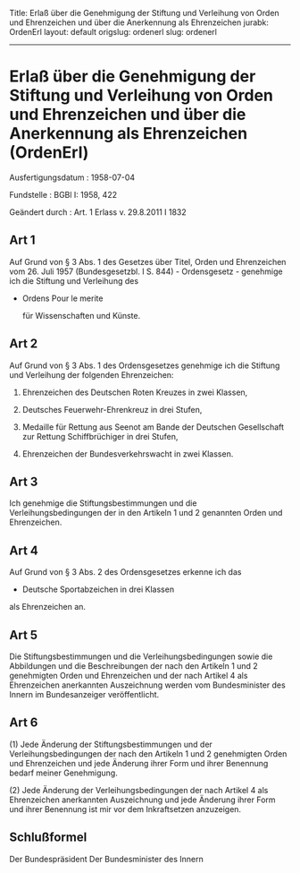 Title: Erlaß über die Genehmigung der Stiftung und Verleihung von Orden und Ehrenzeichen
  und über die Anerkennung als Ehrenzeichen
jurabk: OrdenErl
layout: default
origslug: ordenerl
slug: ordenerl

---

# Erlaß über die Genehmigung der Stiftung und Verleihung von Orden und Ehrenzeichen und über die Anerkennung als Ehrenzeichen (OrdenErl)

Ausfertigungsdatum
:   1958-07-04

Fundstelle
:   BGBl I: 1958, 422

Geändert durch
:   Art. 1 Erlass v. 29.8.2011 I 1832



## Art 1

Auf Grund von § 3 Abs. 1 des Gesetzes über Titel, Orden und
Ehrenzeichen vom 26. Juli 1957 (Bundesgesetzbl. I S. 844) -
Ordensgesetz - genehmige ich die Stiftung und Verleihung des

*   Ordens Pour le
    merite

    für Wissenschaften und Künste.





## Art 2

Auf Grund von § 3 Abs. 1 des Ordensgesetzes genehmige ich die Stiftung
und Verleihung der folgenden Ehrenzeichen:

1.  Ehrenzeichen des Deutschen Roten Kreuzes in zwei Klassen,


2.  Deutsches Feuerwehr-Ehrenkreuz in drei Stufen,


3.  Medaille für Rettung aus Seenot am Bande der Deutschen Gesellschaft
    zur Rettung Schiffbrüchiger in drei Stufen,


4.  Ehrenzeichen der Bundesverkehrswacht in zwei Klassen.





## Art 3

Ich genehmige die Stiftungsbestimmungen und die Verleihungsbedingungen
der in den Artikeln 1 und 2 genannten Orden und Ehrenzeichen.


## Art 4

Auf Grund von § 3 Abs. 2 des Ordensgesetzes erkenne ich das

*   Deutsche Sportabzeichen in drei Klassen



als Ehrenzeichen an.


## Art 5

Die Stiftungsbestimmungen und die Verleihungsbedingungen sowie die
Abbildungen und die Beschreibungen der nach den Artikeln 1 und 2
genehmigten Orden und Ehrenzeichen und der nach Artikel 4 als
Ehrenzeichen anerkannten Auszeichnung werden vom Bundesminister des
Innern im Bundesanzeiger veröffentlicht.


## Art 6

(1) Jede Änderung der Stiftungsbestimmungen und der
Verleihungsbedingungen der nach den Artikeln 1 und 2 genehmigten Orden
und Ehrenzeichen und jede Änderung ihrer Form und ihrer Benennung
bedarf meiner Genehmigung.

(2) Jede Änderung der Verleihungsbedingungen der nach Artikel 4 als
Ehrenzeichen anerkannten Auszeichnung und jede Änderung ihrer Form und
ihrer Benennung ist mir vor dem Inkraftsetzen anzuzeigen.


## Schlußformel

Der Bundespräsident
Der Bundesminister des Innern

